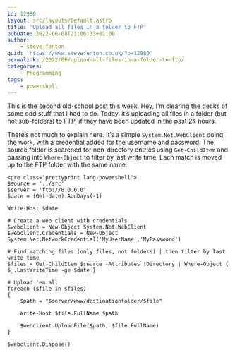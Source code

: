 ```yaml
---
id: 12980
layout: src/layouts/Default.astro
title: 'Upload all files in a folder to FTP'
pubDate: 2022-06-08T21:06:33+01:00
author:
    - steve-fenton
guid: 'https://www.stevefenton.co.uk/?p=12980'
permalink: /2022/06/upload-all-files-in-a-folder-to-ftp/
categories:
    - Programming
tags:
    - powershell
---
```


This is the second old-school post this week. Hey, I’m clearing the decks of some odd stuff that I had to do. Today, it’s uploading all files in a folder (but not sub-folders) to FTP, if they have been updated in the past 24 hours.

There’s not much to explain here. It’s a simple `System.Net.WebClient` doing the work, with a credential added for the username and password. The source folder is searched for non-directory entries using `Get-ChildItem` and passing into `Where-Object` to filter by last write time. Each match is moved up to the FTP folder with the same name.

```
<pre class="prettyprint lang-powershell">
$source = '../src'
$server = 'ftp://0.0.0.0'
$date = (Get-date).AddDays(-1)

Write-Host $date

# Create a web client with credentials
$webclient = New-Object System.Net.WebClient 
$webclient.Credentials = New-Object System.Net.NetworkCredential('MyUserName','MyPassword')  

# Find matching files (only files, not folders) | then filter by last write time
$files = Get-ChildItem $source -Attributes !Directory | Where-Object { $_.LastWriteTime -ge $date }

# Upload 'em all
foreach ($file in $files)
{
    $path = "$server/www/destinationfolder/$file"

    Write-Host $file.FullName $path

    $webclient.UploadFile($path, $file.FullName)
} 

$webclient.Dispose()
```